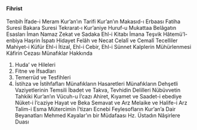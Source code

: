 #### Fihrist
Tenbih
İfade-i Meram
Kur’an’ın Tarifi
Kur’an’ın Makasıd-ı Erbaası
Fatiha Suresi
Bakara Suresi
Tekrarat-ı Kur’aniye
Huruf-u Mukattaa
Belâgatın Esasları
İman
Namaz
Zekat ve Sadaka
Ehl-i Kitabı İmana Teşvik
Hâtemü’l-enbiya
Haşrin İspatı
Hidayet
Felâh ve Necat
Celalî ve Cemalî Tecelliler
Mahiyet-i Küfür
Ehl-i İtizal, Ehl-i Cebir, Ehl-i Sünnet
Kalplerin Mühürlenmesi
Kâfirin Cezası
Münafıklar Hakkında
1. Huda’ ve Hileleri
2. Fitne ve İfsadları
3. Temerrüd ve Tesfihleri
4. İstihza ve İstihfafları
Münafıkların Hasaretleri
Münafıkların Dehşetli Vaziyetlerinin Temsili
İbadet ve Takva, Tevhidin Delilleri
Nübüvvetin Tahkiki
Kur’an’ın Vücuh-u İ’cazı
Ahiret, Kıyamet ve Saadet-i ebediye
Nüket-i İ’caziye
Hayat ve Beka
Semavat ve Arz
Melaike ve Halife-i Arz
Talim-i Esma
Mütercimin İ’tizarı
Ecnebi Feylesofların Kur’an’a Dair Beyanatları
Mehmed Kayalar’ın bir Müdafaası
Hz. Üstadın Nâşirlere Duası